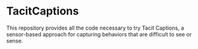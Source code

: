 # TacitCaptions
This repository provides all the code necessary to try Tacit Captions, a sensor-based approach for capturing behaviors that are difficult to see or sense. 
